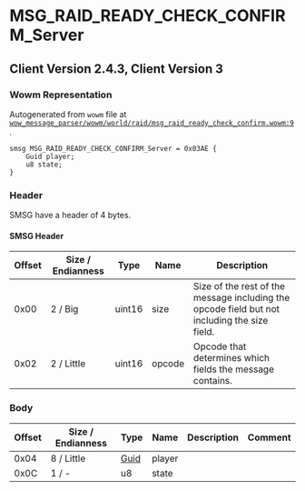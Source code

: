 # MSG_RAID_READY_CHECK_CONFIRM_Server

## Client Version 2.4.3, Client Version 3

### Wowm Representation

Autogenerated from `wowm` file at [`wow_message_parser/wowm/world/raid/msg_raid_ready_check_confirm.wowm:9`](https://github.com/gtker/wow_messages/tree/main/wow_message_parser/wowm/world/raid/msg_raid_ready_check_confirm.wowm#L9).
```rust,ignore
smsg MSG_RAID_READY_CHECK_CONFIRM_Server = 0x03AE {
    Guid player;
    u8 state;
}
```
### Header

SMSG have a header of 4 bytes.

#### SMSG Header

| Offset | Size / Endianness | Type   | Name   | Description |
| ------ | ----------------- | ------ | ------ | ----------- |
| 0x00   | 2 / Big           | uint16 | size   | Size of the rest of the message including the opcode field but not including the size field.|
| 0x02   | 2 / Little        | uint16 | opcode | Opcode that determines which fields the message contains.|

### Body

| Offset | Size / Endianness | Type | Name | Description | Comment |
| ------ | ----------------- | ---- | ---- | ----------- | ------- |
| 0x04 | 8 / Little | [Guid](../types/packed-guid.md) | player |  |  |
| 0x0C | 1 / - | u8 | state |  |  |


